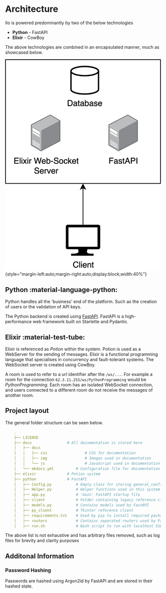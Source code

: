 # Architecture

Ilo is powered predominantly by two of the below technologies

* **Python** - FastAPI
* **Elixir** - CowBoy

The above technologies are combined in an encapsulated manner, much as showcased below.

![](img/system_arc.png){style="margin-left:auto;margin-right:auto;display:block;width:40%"}

## Python :material-language-python:
Python handles all the 'business' end of the platform. Such as the creation of users or the validation of API keys.

The Python backend is created using <a href="https://fastapi.tiangolo.com/">FastAPI</a>. FastAPI is a high-performance web framework built on Starlette and Pydantic.


## Elixir :material-test-tube:
Elixir is referenced as *Potion* within the system. Potion is used as a WebServer for the sending of messages. Elixir is a functional programming language that specialises in concurrency and fault-tolerant systems. The WebSocket server is created using CowBoy.

A room is used to refer to a url identifier after the `/ws/...`. For example a room for the connection `62.3.11.253/ws/PythonProgramming` would be *PythonProgramming*. Each room has an isolated WebSocket connection, and users connected to a different room do not receive the messages of another room.


## Project layout

The general folder structure can be seen below.
```yaml
    .
    ├── LICENSE
    ├── docs                # All documentation is stored here
    │   ├── docs
    │   │   ├── css                 # CSS for documentation
    │   │   ├── img                 # Images used in documentation
    │   │   └── js                  # JavaScript used in documentation
    │   └── mkdocs.yml          # Configuration file for documentation
    ├── elixir              # Potion system
    ├── python              # FastAPI
    │   ├── Config.py           # Empty class for storing general_config
    │   ├── Helper.py           # Helper functions used in this system
    │   ├── app.py              # 'main' FastAPI startup file
    │   ├── client              # Folder containing legacy reference client
    │   ├── models.py           # Contains models used by FastAPI
    │   ├── py_client           # Tkinter reference client
    │   ├── requirements.txt    # Used by pip to install required packages
    │   ├── routers             # Contains separated routers used by FastAPI
    │   ├── run.sh              # Bash script to run with localhost SSL Certs
```
The above list is not exhaustive and has arbitrary files removed, such as log files for brevity and clarity purposes

## Additonal Information

### Password Hashing

Passwords are hashed using Argon2id by FastAPI and are stored in their hashed state.